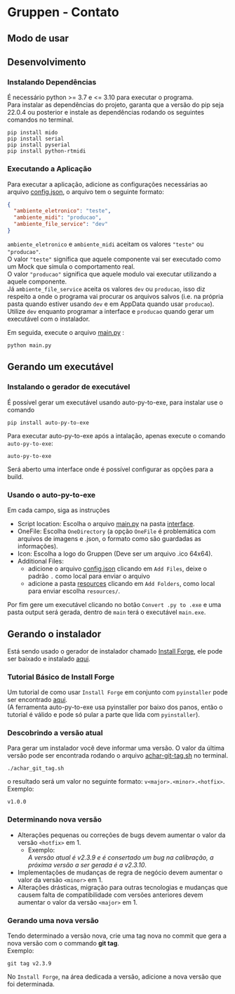 # Gruppen - Contato

## Modo de usar

## Desenvolvimento

### Instalando Dependências

É necessário python >= 3.7 e <= 3.10 para executar o programa.<br>
Para instalar as dependências do projeto, garanta que a versão do pip seja 22.0.4 ou posterior e instale as dependências rodando os seguintes comandos no terminal.

```shell
pip install mido
pip install serial
pip install pyserial
pip install python-rtmidi
```

### Executando a Aplicação

Para executar a aplicação, adicione as configurações necessárias ao arquivo [config.json](config.json),
o arquivo tem o seguinte formato:

```json
{
  "ambiente_eletronico": "teste",
  "ambiente_midi": "producao",
  "ambiente_file_service": "dev"
}
```

`ambiente_eletronico` e `ambiente_midi` aceitam os valores `"teste"` ou `"producao"`.  
O valor `"teste"` significa que aquele componente vai ser executado como um Mock que simula o comportamento real.  
O valor `"producao"` significa que aquele modulo vai executar utilizando a aquele componente.  
Já `ambiente_file_service` aceita os valores `dev` ou `producao`, isso diz respeito a onde o programa vai procurar os arquivos salvos (i.e. na própria pasta quando estiver usando `dev` e em AppData quando usar `producao`). Utilize `dev` enquanto programar a interface e `producao` quando gerar um executável com o instalador.

Em seguida, execute o arquivo [main.py](main.py) :<br>

```shell
python main.py
```

## Gerando um executável

### Instalando o gerador de executável

É possível gerar um executável usando auto-py-to-exe, para instalar use o comando

```shell
pip install auto-py-to-exe
```

Para executar auto-py-to-exe após a intalação, apenas  execute o comando `auto-py-to-exe`:

```shell
auto-py-to-exe
```

Será aberto uma interface onde é possível configurar as opções para a build.

### Usando o auto-py-to-exe

Em cada campo, siga as instruções

- Script location: Escolha o arquivo [main.py](main.py) na pasta [interface](interface).
- OneFile: Escolha `OneDirectory` (a opção `OneFile` é problemática com arquivos de imagens e .json, o formato como são guardadas as informações).
- Icon: Escolha a logo do Gruppen (Deve ser um arquivo .ico 64x64).
- Additional Files:
  - adicione o arquivo [config.json](config.json) clicando em `Add Files`, deixe o padrão `.` como local para enviar o arquivo
  - adicione a pasta [resources](resources) clicando em `Add Folders`, como local para enviar escolha `resources/`.

Por fim gere um executável clicando no botão `Convert .py to .exe` e uma pasta output será gerada, dentro de `main` terá o executável `main.exe`.

## Gerando o instalador

Está sendo usado o gerador de instalador chamado [Install Forge](https://installforge.net/), ele pode ser baixado e instalado [aqui](https://installforge.net/download/).

### Tutorial Básico de Install Forge

Um tutorial de como usar `Install Forge` em conjunto com `pyinstaller` pode ser encontrado [aqui](https://www.pythonguis.com/tutorials/packaging-pyside6-applications-windows-pyinstaller-installforge/).  
(A ferramenta auto-py-to-exe usa pyinstaller por baixo dos panos, então o tutorial é válido e pode só pular a parte que lida com `pyinstaller`).

### Descobrindo a versão atual

Para gerar um instalador você deve informar uma versão. O valor da última versão pode ser encontrada rodando o arquivo [achar-git-tag.sh](achar-git-tag.sh) no terminal.

```shell
./achar_git_tag.sh
```

o resultado será um valor no seguinte formato: `v<major>.<minor>.<hotfix>`.  
Exemplo:

```cli
v1.0.0
```

### Determinando nova versão

- Alterações pequenas ou correções de bugs devem aumentar o valor da versão `<hotfix>` em 1.
  - Exemplo:  
    _A versão atual é v2.3.9 e é consertado um bug na calibração, a próxima versão a ser gerada é a v2.3.10_.
- Implementações de mudanças de regra de negócio devem aumentar o valor da versão `<minor>` em 1.
- Alterações drásticas, migração para outras tecnologias e mudanças que causem falta de compatibilidade com versões anteriores devem aumentar o valor da versão `<major>` em 1.

### Gerando uma nova versão

Tendo determinado a versão nova, crie uma tag nova no commit que gera a nova versão com o commando **git tag**.  
Exemplo:

```shell
git tag v2.3.9
```

No `Install Forge`, na área dedicada a versão, adicione a nova versão que foi determinada.

